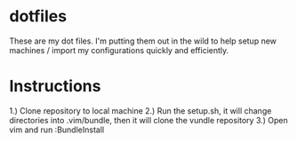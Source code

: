 dotfiles
========

These are my dot files. I'm putting them out in the wild to help setup new machines / import my configurations quickly and efficiently.


Instructions
============
1.) Clone repository to local machine
2.) Run the setup.sh, it will change directories into .vim/bundle, then it will clone the vundle repository
3.) Open vim and run :BundleInstall

